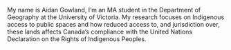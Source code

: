 My name is Aidan Gowland, I’m an MA student in the Department of Geography at the University of Victoria. My research focuses on Indigenous access to public spaces and how reduced access to, and jurisdiction over, these lands affects Canada’s compliance with the United Nations Declaration on the Rights of Indigenous Peoples.